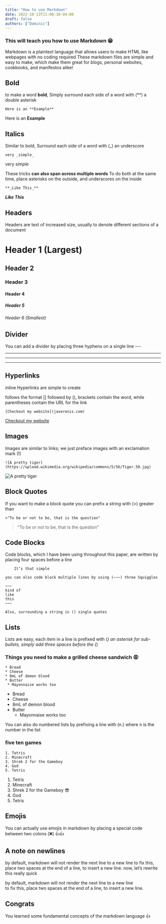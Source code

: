 ```yaml
---
title: "How to use Markdown"
date: 2022-10-13T21:08:38-04:00
draft: false
authors: ["Dominic"]
---
```

### This will teach you how to use Markdown :grin:

Markdown is a plaintext language that allows users to make HTML like webpages with no coding required
These markdown files are simple and easy to make, which make them great for blogs, personal websites, cookbooks, and manifestos alike!


## Bold
to make a word **bold**, Simply surround each side of a word with (**) a double asterisk

    Here is an **Example**
Here is an **Example**

## Italics
Similar to bold, Surround each side of a word with (_) an underscore

    very _simple_
very _simple_

These tricks **can also span across multiple words**
To do both at the same time, place asterisks on the outside, and underscores on the inside

    **_Like This_**
**_Like This_**

## Headers

Headers are text of increased size, usually to denote different sections of a document

# Header 1 (Largest)
## Header 2 
### Header 3
#### Header 4
##### Header 5
###### Header 6 (Smallest)

## Divider

You can add a divider by placing three hyphens on a single line ---

---
---
---

## Hyperlinks

inline Hyperlinks are simple to create

follows the format [] followed by (), brackets contain the word, while parentheses contain the URL for the link

    [Checkout my website](javeronis.com)
     
[Checkout my website](javeronis.com)



## Images

Images are similar to links; we just preface images with an exclamation mark (!)

    ![A pretty tiger](https://upload.wikimedia.org/wikipedia/commons/5/56/Tiger.50.jpg)

![A pretty tiger](https://upload.wikimedia.org/wikipedia/commons/5/56/Tiger.50.jpg)

## Block Quotes

If you want to make a block quote you can prefix a string with (>) greater than

    >"To be or not to be, that is the question"
    
>"To be or not to be, that is the question"

## Code Blocks

Code blocks, which I have been using throughout this paper, are written by placing four spaces before a line

        It’s that simple

    you can also code block multiple lines by using (~~~) three Squiggles

    ~~~
    kind of  
    like  
    this  
    ~~~

    Also, surrounding a string in () single quotes

## Lists

Lists are easy, each item in a line is prefixed with (*) an asterisk
for sub-bullets, simply add three spaces before the (*)

### Things you need to make a grilled cheese sandwich :weary:

~~~
* Bread
* Cheese
* 8mL of demon blood
* Butter
 * Mayonnaise works too
~~~

* Bread
* Cheese
* 8mL of demon blood
* Butter
   * Mayonnaise works too

You can also do numbered lists by prefixing a line with (n.) where n is the number in the list
### five ten games

~~~
1. Tetris
2. Minecraft
3. Shrek 2 for the Gameboy
4. God
5. Tetris
~~~

1. Tetris
2. Minecraft
3. Shrek 2 for the Gameboy :sunglasses:
4. God
5. Tetris

## Emojis
You can actually use emojis in markdown by placing a special code between two colons (:x:)
:+1::+1:

## A note on newlines

by default, markdown will not render the next line to a new line
to fix this, place two spaces at the end of a line, to insert a new line.
now, let’s rewrite this really quick

by default, markdown will not render the next line to a new line  
to fix this, place two spaces at the end of a line, to insert a new line.  


## Congrats

You learned some fundamental concepts of the markdown language :+1:
